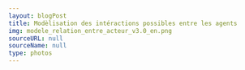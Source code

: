 ```yaml
---
layout: blogPost
title: Modèlisation des intéractions possibles entre les agents
img: modele_relation_entre_acteur_v3.0_en.png
sourceURL: null
sourceName: null
type: photos
---
```


